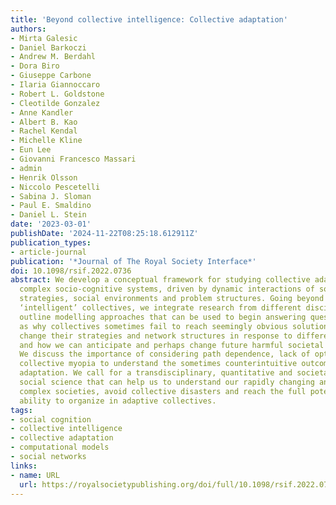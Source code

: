```yaml
---
title: 'Beyond collective intelligence: Collective adaptation'
authors:
- Mirta Galesic
- Daniel Barkoczi
- Andrew M. Berdahl
- Dora Biro
- Giuseppe Carbone
- Ilaria Giannoccaro
- Robert L. Goldstone
- Cleotilde Gonzalez
- Anne Kandler
- Albert B. Kao
- Rachel Kendal
- Michelle Kline
- Eun Lee
- Giovanni Francesco Massari
- admin
- Henrik Olsson
- Niccolo Pescetelli
- Sabina J. Sloman
- Paul E. Smaldino
- Daniel L. Stein
date: '2023-03-01'
publishDate: '2024-11-22T08:25:18.612911Z'
publication_types:
- article-journal
publication: '*Journal of The Royal Society Interface*'
doi: 10.1098/rsif.2022.0736
abstract: We develop a conceptual framework for studying collective adaptation in
  complex socio-cognitive systems, driven by dynamic interactions of social integration
  strategies, social environments and problem structures. Going beyond searching for
  ‘intelligent’ collectives, we integrate research from different disciplines and
  outline modelling approaches that can be used to begin answering questions such
  as why collectives sometimes fail to reach seemingly obvious solutions, how they
  change their strategies and network structures in response to different problems
  and how we can anticipate and perhaps change future harmful societal trajectories.
  We discuss the importance of considering path dependence, lack of optimization and
  collective myopia to understand the sometimes counterintuitive outcomes of collective
  adaptation. We call for a transdisciplinary, quantitative and societally useful
  social science that can help us to understand our rapidly changing and ever more
  complex societies, avoid collective disasters and reach the full potential of our
  ability to organize in adaptive collectives.
tags:
- social cognition
- collective intelligence
- collective adaptation
- computational models
- social networks
links:
- name: URL
  url: https://royalsocietypublishing.org/doi/full/10.1098/rsif.2022.0736
---
```

